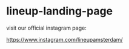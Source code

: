 # lineup-landing-page

visit our official instagram page:

https://www.instagram.com/lineupamsterdam/ 
